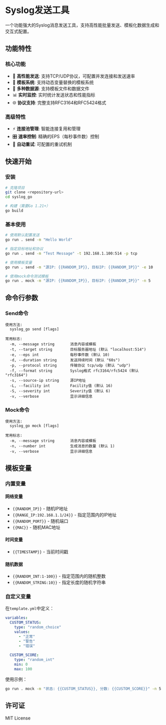 # Syslog发送工具

一个功能强大的Syslog消息发送工具，支持高性能批量发送、模板化数据生成和交互式配置。

## 功能特性

### 核心功能
- 🚀 **高性能发送**: 支持TCP/UDP协议，可配置并发连接和发送速率
- 📝 **模板系统**: 支持动态变量替换的模板系统
- 🎯 **多种数据源**: 支持模板文件和数据文件
- 📊 **实时监控**: 实时统计发送状态和性能指标
- 🌐 **协议支持**: 完整支持RFC3164和RFC5424格式

### 高级特性
- ⚡ **连接池管理**: 智能连接复用和管理
- 🎛️ **速率控制**: 精确的EPS（每秒事件数）控制
- 🔄 **自动重试**: 可配置的重试机制

## 快速开始

### 安装

```bash
# 克隆项目
git clone <repository-url>
cd syslog_go

# 构建（需要Go 1.21+）
go build
```

### 基本使用

```bash
# 使用默认配置发送
go run . send -m "Hello World"

# 指定目标地址和协议
go run . send -m "Test Message" -t 192.168.1.100:514 -p tcp

# 使用模板变量
go run . send -m "源IP: {{RANDOM_IP}}, 目标IP: {{RANDOM_IP}}" -e 10

# 使用mock命令测试模板
go run . mock -m "源IP: {{RANDOM_IP}}, 目标IP: {{RANDOM_IP}}" -n 5
```

## 命令行参数

### Send命令
```
使用方法:
  syslog_go send [flags]

常用标志:
  -m, --message string       消息内容或模板
  -t, --target string        目标服务器地址 (默认 "localhost:514")
  -e, --eps int              每秒事件数 (默认 10)
  -d, --duration string      发送持续时间 (默认 "60s")
  -p, --protocol string      传输协议 tcp/udp (默认 "udp")
  -f, --format string        Syslog格式 rfc3164/rfc5424 (默认 "rfc3164")
  -s, --source-ip string     源IP地址
  -L, --facility int         Facility值 (默认 16)
  -S, --severity int         Severity值 (默认 6)
  -v, --verbose              显示详细信息
```

### Mock命令
```
使用方法:
  syslog_go mock [flags]

常用标志:
  -m, --message string       消息内容或模板
  -n, --number int           生成消息的数量 (默认 1)
  -v, --verbose              显示详细信息
```

## 模板变量

### 内置变量

#### 网络变量
- `{{RANDOM_IP}}` - 随机IP地址
- `{{RANGE_IP:192.168.1.1/24}}` - 指定范围内的IP地址
- `{{RANDOM_PORT}}` - 随机端口
- `{{MAC}}` - 随机MAC地址

#### 时间变量
- `{{TIMESTAMP}}` - 当前时间戳

#### 随机数据
- `{{RANDOM_INT:1-100}}` - 指定范围内的随机整数
- `{{RANDOM_STRING:10}}` - 指定长度的随机字符串

### 自定义变量

在`template.yml`中定义：

```yaml
variables:
  CUSTOM_STATUS:
    type: "random_choice"
    values:
      - "正常"
      - "警告"
      - "错误"
  
  CUSTOM_SCORE:
    type: "random_int"
    min: 0
    max: 100
```

使用示例：
```bash
go run . mock -m "状态: {{CUSTOM_STATUS}}, 分数: {{CUSTOM_SCORE}}" -n 5
```

## 许可证

MIT License